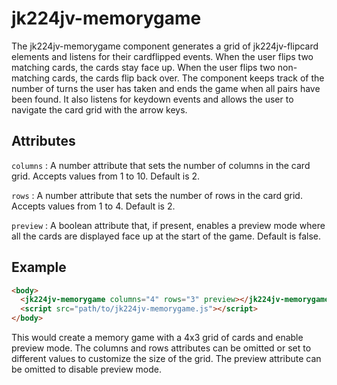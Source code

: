 # jk224jv-memorygame

The jk224jv-memorygame component generates a grid of jk224jv-flipcard elements and listens for their cardflipped events. When the user flips two matching cards, the cards stay face up. When the user flips two non-matching cards, the cards flip back over. The component keeps track of the number of turns the user has taken and ends the game when all pairs have been found. It also listens for keydown events and allows the user to navigate the card grid with the arrow keys.

## Attributes

`columns` : A number attribute that sets the number of columns in the card grid. Accepts values from 1 to 10. Default is 2.

`rows` : A number attribute that sets the number of rows in the card grid. Accepts values from 1 to 4. Default is 2.

`preview` : A boolean attribute that, if present, enables a preview mode where all the cards are displayed face up at the start of the game. Default is false.

## Example

```HTML
<body>
  <jk224jv-memorygame columns="4" rows="3" preview></jk224jv-memorygame>
  <script src="path/to/jk224jv-memorygame.js"></script>
</body>
```

This would create a memory game with a 4x3 grid of cards and enable preview mode. The columns and rows attributes can be omitted or set to different values to customize the size of the grid. The preview attribute can be omitted to disable preview mode.
